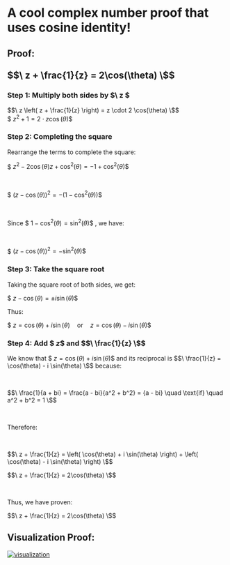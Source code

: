 # A cool complex number proof that uses cosine identity!

## Proof:<br><br> $$\ z + \frac{1}{z} = 2\cos(\theta) \$$

### Step 1: Multiply both sides by $\ z \$
$$\
z \left( z + \frac{1}{z} \right) = z \cdot 2 \cos(\theta)
\$$
<br>
$$\
z^2 + 1 = 2 \cdot z \cos(\theta)
\$$

### Step 2: Completing the square
Rearrange the terms to complete the square:

$$\
z^2 - 2\cos(\theta)z + \cos^2(\theta) = -1 + \cos^2(\theta)
\$$

<br>

$$\
(z - \cos(\theta))^2 = -(1 - \cos^2(\theta))
\$$

<br>

Since  $$\ 1 - \cos^2(\theta) = \sin^2(\theta) \$$ , we have:

<br>

$$\
(z - \cos(\theta))^2 = -\sin^2(\theta)
\$$

### Step 3: Take the square root
Taking the square root of both sides, we get:

$$\
z - \cos(\theta) = \pm i \sin(\theta)
\$$

Thus:

$$\
z = \cos(\theta) + i \sin(\theta) \quad \text{or} \quad z = \cos(\theta) - i \sin(\theta)
\$$

### Step 4: Add $$\ z \$$ and $$\ \frac{1}{z} \$$
We know that $$\ z = \cos(\theta) + i \sin(\theta) \$$ and its reciprocal is $$\ \frac{1}{z} = \cos(\theta) - i \sin(\theta) \$$ because:

<br>

$$\ \frac{1}{a + bi} = \frac{a - bi}{a^2 + b^2} = {a - bi} \quad \text{if} \quad a^2 + b^2 = 1 \$$

<br>

Therefore:

<br>

$$\
z + \frac{1}{z} = \left( \cos(\theta) + i \sin(\theta) \right) + \left( \cos(\theta) - i \sin(\theta) \right)
\$$

$$\
z + \frac{1}{z} = 2\cos(\theta)
\$$

<br>

Thus, we have proven:

$$\
z + \frac{1}{z} = 2\cos(\theta)
\$$


## Visualization Proof:

[![visualization](https://raw.githubusercontent.com/OssieLin/complex-numbers-with-cosine-identity/main/visualization.gif)](https://www.geogebra.org/m/ajssj52s)
